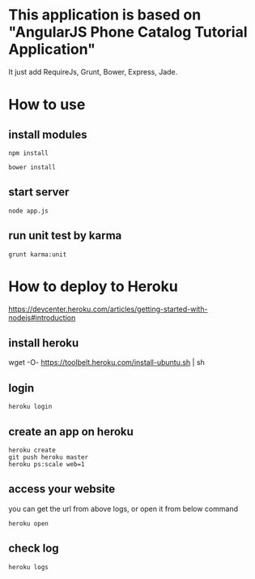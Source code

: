 # This application is based on "AngularJS Phone Catalog Tutorial Application"

It just add RequireJs, Grunt, Bower, Express, Jade.

# How to use

## install modules

```npm install```

```bower install```

## start server

```node app.js```

## run unit test by karma

```grunt karma:unit```


# How to deploy to Heroku

https://devcenter.heroku.com/articles/getting-started-with-nodejs#introduction

## install heroku
wget -O- https://toolbelt.heroku.com/install-ubuntu.sh | sh

## login
```
heroku login
```

## create an app on heroku
```
heroku create
git push heroku master
heroku ps:scale web=1
```

## access your website
you can get the url from above logs, or open it from below command
```
heroku open
```

## check log
```
heroku logs
```





